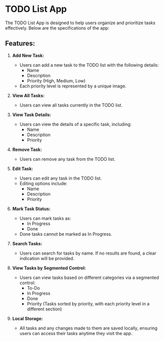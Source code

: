 # TODO List App

The TODO List App is designed to help users organize and prioritize tasks effectively. Below are the specifications of the app:

## Features:

1. **Add New Task:**
   - Users can add a new task to the TODO list with the following details:
     - Name
     - Description
     - Priority (High, Medium, Low)
   - Each priority level is represented by a unique image.

2. **View All Tasks:**
   - Users can view all tasks currently in the TODO list.

3. **View Task Details:**
   - Users can view the details of a specific task, including:
     - Name
     - Description
     - Priority

4. **Remove Task:**
   - Users can remove any task from the TODO list.

5. **Edit Task:**
   - Users can edit any task in the TODO list.
   - Editing options include:
     - Name
     - Description
     - Priority

6. **Mark Task Status:**
   - Users can mark tasks as:
     - In Progress
     - Done
   - Done tasks cannot be marked as In Progress.

7. **Search Tasks:**
   - Users can search for tasks by name. If no results are found, a clear indication will be provided.

8. **View Tasks by Segmented Control:**
   - Users can view tasks based on different categories via a segmented control:
     - To-Do
     - In Progress
     - Done
     - Priority (Tasks sorted by priority, with each priority level in a different section)

9. **Local Storage:**
   - All tasks and any changes made to them are saved locally, ensuring users can access their tasks anytime they visit the app.
